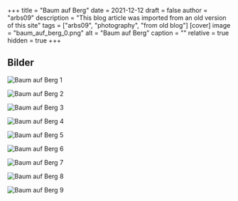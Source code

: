 +++
title = "Baum auf Berg"
date = 2021-12-12
draft = false
author = "arbs09"
description = "This blog article was imported from an old version of this site"
tags = ["arbs09", "photography", "from old blog"]
[cover]
image = "baum_auf_berg_0.png"
alt = "Baum auf Berg"
caption = ""
relative = true
hidden = true
+++

## Bilder

![Baum auf Berg 1](baum_auf_berg_0.png)

![Baum auf Berg 2](baum_auf_berg_1.png)

![Baum auf Berg 3](baum_auf_berg_2.png)

![Baum auf Berg 4](baum_auf_berg_3.png)

![Baum auf Berg 5](baum_auf_berg_4.png)

![Baum auf Berg 6](baum_auf_berg_5.png)

![Baum auf Berg 7](baum_auf_berg_6.png)

![Baum auf Berg 8](baum_auf_berg_7.png)

![Baum auf Berg 9](baum_auf_berg_8.png)
